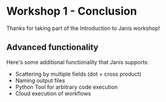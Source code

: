 # Workshop 1 - Conclusion

Thanks for taking part of the Introduction to Janis workshop!


## Advanced functionality

Here's some additional functionality that Janis supports:

- Scattering by multiple fields (dot + cross product)
- Naming output files
- Python Tool for arbitrary code execution
- Cloud execution of workflows
